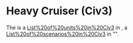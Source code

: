 # Heavy Cruiser (Civ3)

The is a [List%20of%20units%20in%20Civ3](unit) in , a [List%20of%20scenarios%20in%20Civ3](scenario) in "".